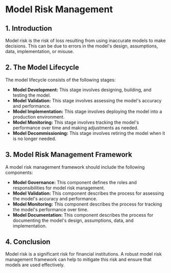 # Model Risk Management

## 1. Introduction

Model risk is the risk of loss resulting from using inaccurate models to make decisions. This can be due to errors in the model's design, assumptions, data, implementation, or misuse.

## 2. The Model Lifecycle

The model lifecycle consists of the following stages:

*   **Model Development:** This stage involves designing, building, and testing the model.
*   **Model Validation:** This stage involves assessing the model's accuracy and performance.
*   **Model Implementation:** This stage involves deploying the model into a production environment.
*   **Model Monitoring:** This stage involves tracking the model's performance over time and making adjustments as needed.
*   **Model Decommissioning:** This stage involves retiring the model when it is no longer needed.

## 3. Model Risk Management Framework

A model risk management framework should include the following components:

*   **Model Governance:** This component defines the roles and responsibilities for model risk management.
*   **Model Validation:** This component describes the process for assessing the model's accuracy and performance.
*   **Model Monitoring:** This component describes the process for tracking the model's performance over time.
*   **Model Documentation:** This component describes the process for documenting the model's design, assumptions, data, and implementation.

## 4. Conclusion

Model risk is a significant risk for financial institutions. A robust model risk management framework can help to mitigate this risk and ensure that models are used effectively.
